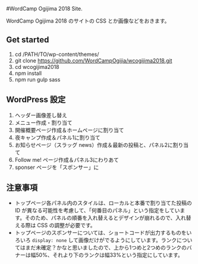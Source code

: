#WordCamp Ogijima 2018 Site.

WordCamp Ogijima 2018 のサイトの CSS とか画像などをおきます。

## Get started

1. cd /PATH/TO/wp-content/themes/
2. git clone https://github.com/WordCampOgijia/wcogijima2018.git
3. cd wcogijima2018
4. npm install
5. npm run gulp sass

## WordPress 設定
1. ヘッダー画像差し替え
2. メニュー作成・割り当て
3. 開催概要ページ作成＆ホームページに割り当て
4. 夜キャンプ作成＆パネル1に割り当て
5. お知らせページ（スラッグ news）作成＆最新の投稿と、パネル2に割り当て
6. Follow me! ページ作成＆パネル3にわりあて
7. sponser ページを「スポンサー」に

## 注意事項
* トップページ各パネル内のスタイルは、ローカルと本番で割り当てた投稿の ID が異なる可能性を考慮して、「何番目のパネル」という指定をしています。そのため、パネルの順番を入れ替えるとデザインが崩れるので、入れ替える際は CSS の調整が必要です。
* トップページのスポンサーについては、ショートコードが出力するものをいろいろ `display: none` して画像だけがでるようにしています。ランクについてはまだ未確定？かなと思いましたので、上から1つめと2つめのランクのバナーは幅50%、それより下のランクは幅33%という指定にしています。
